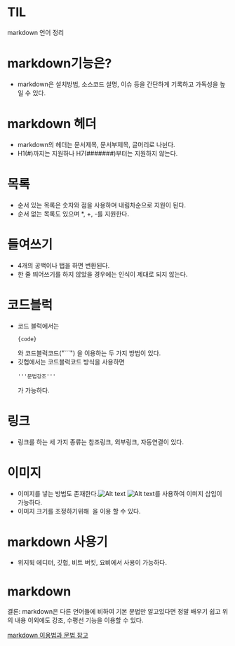 # TIL   
   
markdown 언어 정리      
# markdown기능은?   
+ markdown은 설치방법, 소스코드 설명, 이슈 등을 간단하게 기록하고 가독성을 높일 수 있다.   
   
# markdown 헤더   
+ markdown의 헤더는 문서제목, 문서부제목, 글머리로 나뉜다.   
+ H1(#)까지는 지원하나 H7(#######)부터는 지원하지 않는다.   
   
# 목록   
+ 순서 있는 목록은 숫자와 점을 사용하며 내림차순으로 지원이 된다.   
+ 순서 없는 목록도 있으며 *, +, -를 지원한다.   
   
# 들여쓰기   
+ 4개의 공백이나 탭을 하면 변환된다.   
+ 한 줄 띄어쓰기를 하지 않았을 경우에는 인식이 제대로 되지 않는다.   
   
# 코드블럭   
+ 코드 블럭에서는 <pre><code>{code}</code></pre> 와 코드블럭코드("```") 을 이용하는 두 가지 방법이 있다.     
+ 깃헙에서는 코드블럭코드 방식을 사용하면 <pre><code>'''문법강조'''</code></pre>가 가능하다.   
   
# 링크   
+ 링크를 하는 세 가지 종류는 참조링크, 외부링크, 자동연결이 있다.   
   
# 이미지   
+ 이미지를 넣는 방법도 존재한다.![Alt text](/path/to/img.jpg) ![Alt text](/path/to/img.jpg "Optional title")를 사용하여 이미지 삽입이 가능하다.   
+ 이미지 크기를 조정하기위해 <img width="" height=""></img> 을 이용 할 수 있다.   
   
# markdown 사용기   
+ 위지윅 에디터, 깃헙, 비트 버킷, 요비에서 사용이 가능하다.   
   
# markdown   
결론: markdown은 다른 언어들에 비하여 기본 문법만 알고있다면 정말 배우기 쉽고 위의 내용 이외에도 강조, 수평선 기능을 이용할 수 있다.       
   
[markdown 이용법과 문법 참고](https://gist.github.com/ihoneymon/652be052a0727ad59601)   
